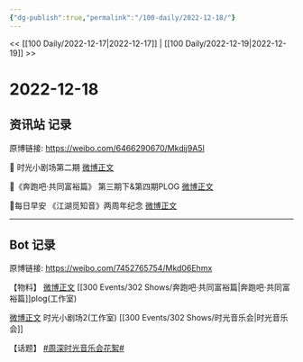 ```yaml
---
{"dg-publish":true,"permalink":"/100-daily/2022-12-18/"}
---
```



<< [[100 Daily/2022-12-17\|2022-12-17]] | [[100 Daily/2022-12-19\|2022-12-19]] >>

# 2022-12-18

## 资讯站 记录

原博链接: https://weibo.com/6466290670/Mkdij9A5l

🌟 时光小剧场第二期 [微博正文](https://m.weibo.cn/6466290670/4848122033088002)

🌟《奔跑吧·共同富裕篇》
第三期下&第四期PLOG [微博正文](https://m.weibo.cn/6466290670/4848034553006419)

🌟每日早安
《江湖觅知音》两周年纪念 [微博正文](https://m.weibo.cn/6466290670/4847942265739172)

---
## Bot 记录

原博链接: https://weibo.com/7452765754/Mkd06Ehmx

【物料】
[微博正文](https://weibo.com/detail/4848027832944329) [[300 Events/302 Shows/奔跑吧·共同富裕篇\|奔跑吧·共同富裕篇]]plog(工作室)

[微博正文](https://weibo.com/detail/4848120292445967) 时光小剧场2(工作室) [[300 Events/302 Shows/时光音乐会\|时光音乐会]]

【话题】
[#周深时光音乐会花絮#](https://s.weibo.com/weibo?q=%23%E5%91%A8%E6%B7%B1%E6%97%B6%E5%85%89%E9%9F%B3%E4%B9%90%E4%BC%9A%E8%8A%B1%E7%B5%AE%23)
